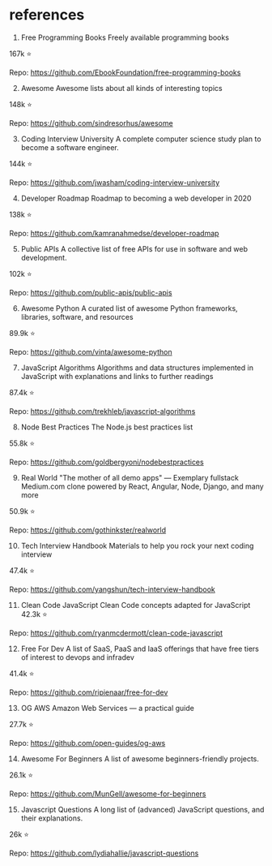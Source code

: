 # references

1. Free Programming Books
Freely available programming books

167k ⭐

Repo: https://github.com/EbookFoundation/free-programming-books

2. Awesome
Awesome lists about all kinds of interesting topics

148k ⭐

Repo: https://github.com/sindresorhus/awesome

3. Coding Interview University
A complete computer science study plan to become a software engineer.

144k ⭐

Repo: https://github.com/jwasham/coding-interview-university

4. Developer Roadmap
Roadmap to becoming a web developer in 2020

138k ⭐

Repo: https://github.com/kamranahmedse/developer-roadmap

5. Public APIs
A collective list of free APIs for use in software and web development.

102k ⭐

Repo: https://github.com/public-apis/public-apis

6. Awesome Python
A curated list of awesome Python frameworks, libraries, software, and resources

89.9k ⭐

Repo: https://github.com/vinta/awesome-python

7. JavaScript Algorithms
Algorithms and data structures implemented in JavaScript with explanations and links to further readings

87.4k ⭐

Repo: https://github.com/trekhleb/javascript-algorithms

8. Node Best Practices
The Node.js best practices list

55.8k ⭐

Repo: https://github.com/goldbergyoni/nodebestpractices

9. Real World
"The mother of all demo apps" — Exemplary fullstack Medium.com clone powered by React, Angular, Node, Django, and many more

50.9k ⭐

Repo: https://github.com/gothinkster/realworld

10. Tech Interview Handbook
Materials to help you rock your next coding interview

47.4k ⭐

Repo: https://github.com/yangshun/tech-interview-handbook

11. Clean Code JavaScript
Clean Code concepts adapted for JavaScript
42.3k ⭐

Repo: https://github.com/ryanmcdermott/clean-code-javascript

12. Free For Dev
A list of SaaS, PaaS and IaaS offerings that have free tiers of interest to devops and infradev

41.4k ⭐

Repo: https://github.com/ripienaar/free-for-dev

13. OG AWS
Amazon Web Services — a practical guide

27.7k ⭐

Repo: https://github.com/open-guides/og-aws

14. Awesome For Beginners
A list of awesome beginners-friendly projects.

26.1k ⭐

Repo: https://github.com/MunGell/awesome-for-beginners

15. Javascript Questions
A long list of (advanced) JavaScript questions, and their explanations.

26k ⭐

Repo: https://github.com/lydiahallie/javascript-questions
